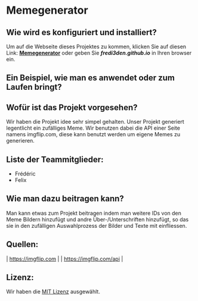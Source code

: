 # Memegenerator

## Wie wird es konfiguriert und installiert?

Um auf die Webseite dieses Projektes zu kommen, klicken Sie auf diesen Link: [**Memegenerator**](https://fredi3den.github.io) oder geben Sie ***fredi3den.github.io*** in Ihren browser ein.

## Ein Beispiel, wie man es anwendet oder zum Laufen bringt?

## Wofür ist das Projekt vorgesehen?

Wir haben die Projekt idee sehr simpel gehalten.
Unser Projekt generiert legentlicht ein zufälliges Meme.
Wir benutzen dabei die API einer Seite namens imgflip.com, diese kann benutzt werden um eigene Memes zu generieren.

## Liste der Teammitglieder:
 * Frédéric
 * Felix

## Wie man dazu beitragen kann?

Man kann etwas zum Projekt beitragen indem man weitere IDs von den Meme Bildern hinzufügt und andre Über-/Unterschriften hinzufügt, so das sie in den zufälligen Auswahlprozess der Bilder und Texte mit einfliessen.

## Quellen:

| https://imgflip.com |
| https://imgflip.com/api |

## Lizenz:

Wir haben die [MIT Lizenz](https://github.com/fredi3den/fredi3den.github.io/blob/main/LICENSE) ausgewählt.
